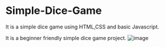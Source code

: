 # Simple-Dice-Game
It is a simple dice game using HTML,CSS and basic Javascript.

It is a beginner friendly simple dice game project.
![image](https://github.com/AayushiChauhan152/Simple-Dice-Game/assets/96294707/51c0d984-0089-47aa-b045-3ecfdd3b04ba)


